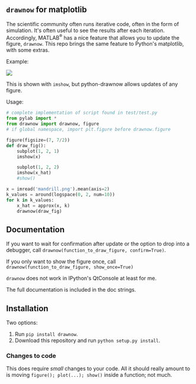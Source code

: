 <!--XXX: UPDATE WITH-->
<!--python setup.py build-->
<!--python setup.py sdist upload-->

## `drawnow` for matplotlib

The scientific community often runs iterative code, often in the form of
simulation. It's often useful to see the results after each iteration.
Accordingly, MATLAB<sup>®</sup> has a nice feature that allows you to update
the figure, `drawnow`. This repo brings the same feature to Python's
matplotlib, with some extras.

Example:

![](tests/test.gif)

This is shown with `imshow`, but python-drawnow allows updates of any figure.

Usage:

```python
# complete implementation of script found in test/test.py
from pylab import *
from drawnow import drawnow, figure
# if global namespace, import plt.figure before drawnow.figure

figure(figsize=(7, 7/2))
def draw_fig():
    subplot(1, 2, 1)
    imshow(x)

    subplot(1, 2, 2)
    imshow(x_hat)
    #show()

x = imread('mandrill.png').mean(axis=2)
k_values = around(logspace(0, 2, num=10))
for k in k_values:
    x_hat = approx(x, k)
    drawnow(draw_fig)
```
    
## Documentation
If you want to wait for confirmation after update or the option to drop into a
debugger, call `drawnow(function_to_draw_figure, confirm=True)`.

If you only want to show the figure once, call
`drawnow(function_to_draw_figure, show_once=True)`

`drawnow` does not work in IPython's QtConsole at least for me.

The full documentation is included in the doc strings.

## Installation
Two options:

1. Run `pip install drawnow`.
2. Download this repository and run `python setup.py install`.

### Changes to code
This does require *small* changes to your code. All it should really amount
to is moving `figure(); plot(...); show()` inside a function; not much.

